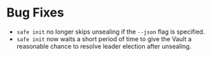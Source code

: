 # Bug Fixes

* `safe init` no longer skips unsealing if the `--json` flag is specified.
* `safe init` now waits a short period of time to give the Vault a reasonable
	chance to resolve leader election after unsealing.
